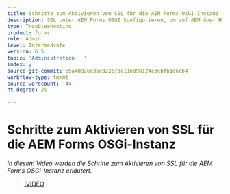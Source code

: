 ```yaml
---
title: Schritte zum Aktivieren von SSL für die AEM Forms OSGi-Instanz
description: SSL unter AEM Forms OSGI konfigurieren, um auf AEM über HTTPS zuzugreifen
type: Troubleshooting
product: forms
role: Admin
level: Intermediate
version: 6.5
topic: 'Administration   '
index: y
source-git-commit: 65a40826d3be322673e116d98124c3cbfb1d6eb4
workflow-type: tm+mt
source-wordcount: '44'
ht-degree: 2%

---
```



# Schritte zum Aktivieren von SSL für die AEM Forms OSGi-Instanz

*In diesem Video werden die Schritte zum Aktivieren von SSL für die AEM Forms OSGi-Instanz erläutert.*

>[!VIDEO](https://video.tv.adobe.com/v/335524?quality=9&learn=on)